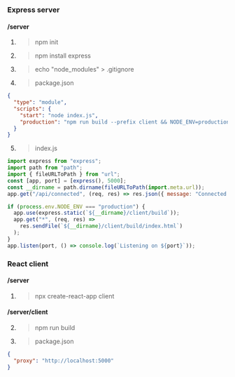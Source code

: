 ### Express server

#### /server

1. > npm init
2. > npm install express
3. > echo "node_modules" > .gitignore
4. > package.json

```json
{
  "type": "module",
  "scripts": {
    "start": "node index.js",
    "production": "npm run build --prefix client && NODE_ENV=production npm start"
  }
}
```

5. > index.js

```javascript
import express from "express";
import path from "path";
import { fileURLToPath } from "url";
const [app, port] = [express(), 5000];
const __dirname = path.dirname(fileURLToPath(import.meta.url));
app.get("/api/connected", (req, res) => res.json({ message: "Connected!" }));

if (process.env.NODE_ENV === "production") {
  app.use(express.static(`${__dirname}/client/build`));
  app.get("*", (req, res) =>
    res.sendFile(`${__dirname}/client/build/index.html`)
  );
}
app.listen(port, () => console.log(`Listening on ${port}`));
```


### React client

#### /server

1. > npx create-react-app client

#### /server/client

2. > npm run build

3. > package.json

```json
{
  "proxy": "http://localhost:5000"
}
```

